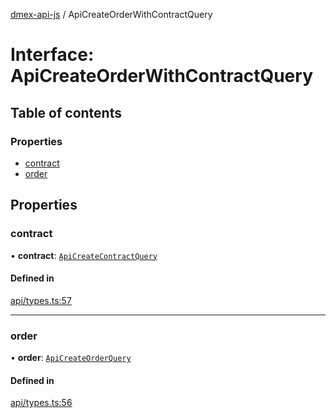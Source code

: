 [dmex-api-js](../README.md) / ApiCreateOrderWithContractQuery

# Interface: ApiCreateOrderWithContractQuery

## Table of contents

### Properties

- [contract](ApiCreateOrderWithContractQuery.md#contract)
- [order](ApiCreateOrderWithContractQuery.md#order)

## Properties

### contract

• **contract**: [`ApiCreateContractQuery`](ApiCreateContractQuery.md)

#### Defined in

[api/types.ts:57](https://github.com/dmex-app/node-api-js/blob/37c40d0/src/api/types.ts#L57)

___

### order

• **order**: [`ApiCreateOrderQuery`](ApiCreateOrderQuery.md)

#### Defined in

[api/types.ts:56](https://github.com/dmex-app/node-api-js/blob/37c40d0/src/api/types.ts#L56)
